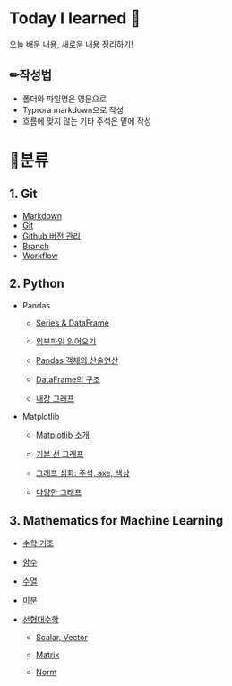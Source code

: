 # Today I learned 🍕

오늘 배운 내용, 새로운 내용 정리하기!



## ✏작성법

- 폴더와 파일명은 영문으로 
- Typrora markdown으로 작성
- 흐름에 맞지 않는 기타 주석은 밑에 작성



# 📁분류

## 1. Git

- [Markdown](Day01.md#마크다운)
- [Git](Day01.md#git-기초)
- [Github 버전 관리](Day02.md)
- [Branch](Day03.md#Branch)
- [Workflow](Day03.md#Workflow)



## 2. Python

- Pandas

  - [Series & DataFrame](Day17.md)
  - [외부파일 읽어오기](Day17.md#2-외부파일-읽어오기)
  - [Pandas 객체의 산술연산](Day17.md#3-산술연산)
  - [DataFrame의 구조](Day15.md#데이터프레임의-구조)

  - [내장 그래프](Day15.md#판다스-내장-그래프-도구-활용)

- Matplotlib

  - [Matplotlib 소개](Day15.md#Matplotlib)
  - [기본 선 그래프](Day15.md#1-선-그래프-1)
  
  - [그래프 심화: 주석, axe, 색상](Day16.md#Matplotlib-그래프-심화)
  - [다양한 그래프](Day16.md#면적-그래프-area-plot)



## 3. Mathematics for Machine Learning

- [수학 기초](220307.md)

- [함수](220307.md#4-함수)

- [수열](220307.md#6-수열)

- [미분](220308.md)

- [선형대수학](220309.md)

  - [Scalar, Vector](220309.md#2-스칼라--벡터--행렬--텐서)

  - [Matrix](220310.md)

  - [Norm](220309.md#4-거리-norm)

    
